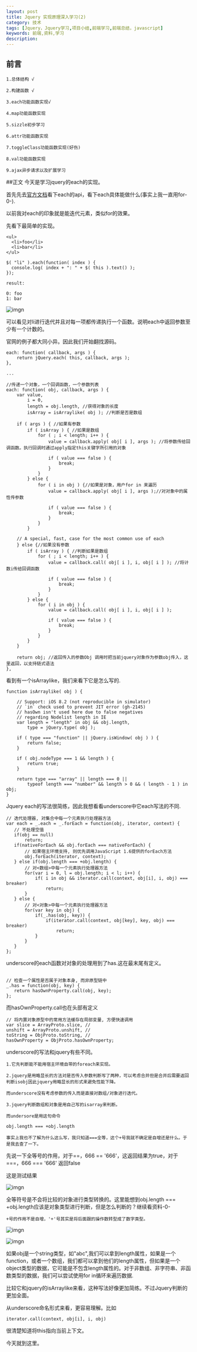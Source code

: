 ```yaml
---
layout: post
title: Jquery 实现原理深入学习(2)
category: 技术
tags: [Jquery，Jquery学习,项目小结,前端学习,前端总结，javascript]
keywords: 前端,资料,学习
description: 
--- 
```

## 前言
```
1.总体结构 √

2.构建函数 √

3.each功能函数实现√

4.map功能函数实现

5.sizzle初步学习

6.attr功能函数实现

7.toggleClass功能函数实现(好伤)

8.val功能函数实现

9.ajax异步请求以及扩展学习
```

##正文
今天是学习jquery的each的实现。

首先先去[官方文档](http://api.jquery.com/each/)看下each的api，看下each具体能做什么(事实上我一直用for-0-).

以前我对each的印象就是能迭代元素，类似for的效果。

先看下最简单的实现。

```
<ul>
  <li>foo</li>
  <li>bar</li>
</ul>

$( "li" ).each(function( index ) {
  console.log( index + ": " + $( this ).text() );
});

result:

0: foo 
1: bar

```
![imgn](http://haoqiao.qiniudn.com/jquerylearn1.png)

可以看见对li进行迭代并且对每一项都传递执行一个函数。说明each中返回参数至少有一个计数的。

官网的例子都大同小异。因此我们开始翻找源码。

```
each: function( callback, args ) {
	return jQuery.each( this, callback, args );
},
	
...

//传递一个对象，一个回调函数，一个参数列表
each: function( obj, callback, args ) {
	var value,
		i = 0,
		length = obj.length, //获得对象的长度
		isArray = isArraylike( obj ); //判断是否是数组

	if ( args ) { //如果有参数
		if ( isArray ) { //如果是数组
			for ( ; i < length; i++ ) {
				value = callback.apply( obj[ i ], args ); //将参数传给回调函数。执行回调时通过apply指定this关键字所引用的对象

				if ( value === false ) {
					break;
				}
			}
		} else {
			for ( i in obj ) {//如果是对象，用户for in 来遍历
				value = callback.apply( obj[ i ], args );//对对象中的属性传参数

				if ( value === false ) {
					break;
				}
			}
		}

	// A special, fast, case for the most common use of each
	} else {//如果没有参数
		if ( isArray ) { //判断如果是数组
			for ( ; i < length; i++ ) {
				value = callback.call( obj[ i ], i, obj[ i ] ); //将计数i传给回调函数

				if ( value === false ) {
					break;
				}
			}
		} else {
			for ( i in obj ) {
				value = callback.call( obj[ i ], i, obj[ i ] );

				if ( value === false ) {
					break;
				}
			}
		}
	}

	return obj; //返回传入的参数Obj 调用时把当前jquery对象作为参数obj传入，这里返回，以支持链式语法
},
```
看到有一个isArraylike，我们来看下它是怎么写的.

```
function isArraylike( obj ) {

	// Support: iOS 8.2 (not reproducible in simulator)
	// `in` check used to prevent JIT error (gh-2145)
	// hasOwn isn't used here due to false negatives
	// regarding Nodelist length in IE
	var length = "length" in obj && obj.length,
		type = jQuery.type( obj );

	if ( type === "function" || jQuery.isWindow( obj ) ) {
		return false;
	}

	if ( obj.nodeType === 1 && length ) {
		return true;
	}

	return type === "array" || length === 0 ||
		typeof length === "number" && length > 0 && ( length - 1 ) in obj;
}
```

Jquery each的写法很简练，因此我想看看underscore中它each写法的不同.

```
// 迭代处理器, 对集合中每一个元素执行处理器方法
var each = _.each = _.forEach = function(obj, iterator, context) {
   // 不处理空值
   if(obj == null)
       return;
   if(nativeForEach && obj.forEach === nativeForEach) {
       // 如果宿主环境支持, 则优先调用JavaScript 1.6提供的forEach方法
       obj.forEach(iterator, context);
   } else if(obj.length === +obj.length) {
       // 对<数组>中每一个元素执行处理器方法
       for(var i = 0, l = obj.length; i < l; i++) {
           if( i in obj && iterator.call(context, obj[i], i, obj) === breaker)
               return;
       }
   } else {
       // 对<对象>中每一个元素执行处理器方法
       for(var key in obj) {
           if(_.has(obj, key)) {
               if(iterator.call(context, obj[key], key, obj) === breaker)
                   return;
           }
       }
   }
};
```

underscore的each函数对对象的处理用到了has.这在最末尾有定义。

```

// 检查一个属性是否属于对象本身, 而非原型链中
_.has = function(obj, key) {
   return hasOwnProperty.call(obj, key);
};

```
而hasOwnProperty.call也在头部有定义

```
// 将内置对象原型中的常用方法缓存在局部变量, 方便快速调用
var slice = ArrayProto.slice, //
unshift = ArrayProto.unshift, //
toString = ObjProto.toString, //
hasOwnProperty = ObjProto.hasOwnProperty;

```

underscore的写法和jquery有些不同。

```
1.它先判断能不能用宿主环境自带的foreach来实现。

2.jquery是用略显长的方法对是否传入参数判断写了两种，可以考虑合并但是合并后需要返回判断isobj因此jquery用略显长的形式来避免性能下降。

而underscore没有考虑参数的传入而是直接对数组/对象进行迭代。

3.jquery判断数组和对象是用自己写的isarray来判断。

而undersore是用这句命令

obj.length === +obj.length

事实上我也不了解为什么这么写，我只知道===全等，这个+号我就不确定是自增还是什么。于是我去查了一下。

```

先说一下全等号的作用，对于==，666 == '666'，这返回结果为true，对于===，666 === '666' 返回false

这是测试结果

![imgn](http://haoqiao.qiniudn.com/jquerylearn2.png)

全等符号是不会将比较的对象进行类型转换的。这里能想到obj.length === +obj.length应该是对象类型进行判断，但是怎么判断的？继续看资料-0-

```
+号的作用不是自增，'+'号其实是将后面跟的操作数转型成了数字类型。
```

![imgn](http://haoqiao.qiniudn.com/jquerylearn3.png)

![imgn](http://haoqiao.qiniudn.com/jquerylearn4.png)

如果obj是一个string类型，如"abc",我们可以拿到length属性，如果是一个function，或者一个数组，我们都可以拿到他们的length属性，但如果是一个object类型的数据，它可能是不包含length属性的。对于非数组、非字符串、非函数类型的数据，我们可以尝试使用for in循环来遍历数据.

比较它和jquery的isArraylike来看，这种写法好像更加简练。不过Jquery判断的更加全面。

从underscore命名形式来看，更容易理解。比如

```
iterator.call(context, obj[i], i, obj)

```
很清楚知道将this指向当前上下文。


今天就到这里。


